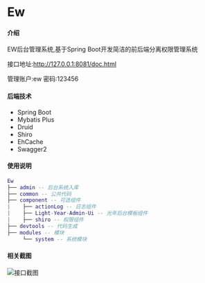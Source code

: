 # Ew

#### 介绍
EW后台管理系统,基于Spring Boot开发简洁的前后端分离权限管理系统

接口地址:http://127.0.0.1:8081/doc.html

管理账户:ew  密码:123456

#### 后端技术
- Spring Boot
- Mybatis Plus
- Druid
- Shiro
- EhCache
- Swagger2

#### 使用说明
``` lua
Ew
├── admin -- 后台系统入库
├── common -- 公共代码
├── component -- 可选组件
|    ├── actionLog -- 日志组件
|    ├── Light-Year-Admin-Ui -- 光年后台模板组件
|    ├── shiro -- 权限组件
├── devtools -- 代码生成
├── modules -- 模块
     └── system -- 系统模块
```
#### 相关截图
![接口截图](https://gitee.com/HelloHuangxs/ew/raw/master/image/Swagger.jpg "Swagger截图")
